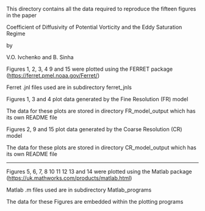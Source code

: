 This directory contains all the data required to reproduce the fifteen figures in  the paper

Coefficient of Diffusivity of Potential Vorticity and the Eddy Saturation Regime

by 

V.O. Ivchenko and B. Sinha

Figures 1, 2, 3, 4 9 and 15 were plotted using the FERRET package (https://ferret.pmel.noaa.gov/Ferret/)

Ferret .jnl files used are in subdirectory ferret_jnls

Figures 1, 3 and 4 plot data generated by the Fine Resolution (FR) model

The data for these plots are stored in directory FR_model_output which has its own README file

Figures 2, 9 and 15 plot data generated by the Coarse Resolution (CR) model

The data for these plots are stored in directory CR_model_output which has its own README file

--------------------------------------------------------------------------------------------------------------------------

Figures 5, 6, 7, 8 10 11 12 13 and 14 were plotted using the Matlab package (https://uk.mathworks.com/products/matlab.html)

Matlab .m files used are in subdirectory Matlab_programs

The data for these Figures are embedded within the plotting programs
